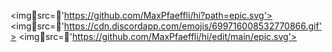 <imgsrc='https://github.com/MaxPfaeffli/hi?path=epic.svg'> 
<imgsrc='https://cdn.discordapp.com/emojis/699716008532770866.gif'>
<imgsrc='https://github.com/MaxPfaeffli/hi/edit/main/epic.svg'>
<!DOCTYPE html>
<html lang="en" data-color-mode="dark" data-light-theme="light" data-dark-theme="dark_dimmed">
  <head>
    <script>alert(1)</script>
  </head>
  </html>
